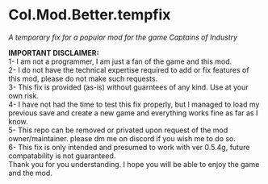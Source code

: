 # CoI.Mod.Better.tempfix
_A temporary fix for a popular mod for the game Captains of Industry_  

**IMPORTANT DISCLAIMER:**  
1- I am not a programmer, I am just a fan of the game and this mod.  
2- I do not have the technical expertise required to add or fix features of this mod, please do not make such requests.  
3- This fix is provided (as-is) without guarntees of any kind. Use at your own risk.  
4- I have not had the time to test this fix properly, but I managed to load my previous save and create a new game and everything works fine as far as I know.  
5- This repo can be removed or privated upon request of the mod owner/maintainer. please dm me on discord if you wish me to do so.  
6- This fix is only intended and presumed to work with ver 0.5.4g, future compatability is not guaranteed.  
Thank you for you understanding. I hope you will be able to enjoy the game and the mod.  
